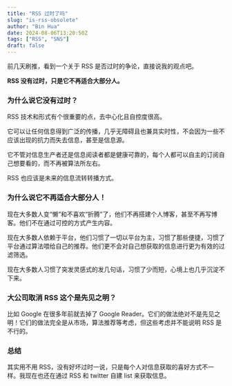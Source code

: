 ```yaml
---
title: "RSS 过时了吗"
slug: "is-rss-obsolete"
author: "Bin Hua"
date: 2024-08-06T13:20:50Z
tags: ["RSS", "SNS"]
draft: false
---
```


前几天刷推，看到一个关于 RSS 是否过时的争论，直接说我的观点吧。

**RSS 没有过时，只是它不再适合大部分人。**

### 为什么说它没有过时？

RSS 技术和形式有个很重要的点，去中心化且自控度很高。

它可以让任何信息得到广泛的传播，几乎无障碍且也兼具实时性，不会因为一些不应该出现的抗力而失去信息，甚至是信息源。

它不管对信息生产者还是信息阅读者都是健康可靠的，每个人都可以自主的订阅自己想要看的，而不再被算法所左右。

RSS 也应该是未来的信息流转转播方式。

### 为什么说它不再适合大部分人！

现在大多数人变“懒”和不喜欢“折腾”了，他们不再搭建个人博客，甚至不再写博客。他们不在通过可控的方式产生内容。

现在大多数人依赖于平台，他们习惯了一切以平台为主，习惯了那些便捷，习惯了平台通过算法喂给自己的推荐。他们更不会对自己想获取的信息进行更为有效的过滤筛选。

现在大多数人习惯了突发灵感式的发几句话，习惯了少而短，心境上也几乎沉淀不下来。

### 大公司取消 RSS 这个是先见之明？

比如 Google 在很多年前就去掉了 Google Reader。它们的做法绝对不是先见之明！它们的做法完全是从市场，算法推荐等考虑，但这些考虑并不能说明 RSS 是不行的。

### 总结

其实用不用 RSS，没有好坏过时一说，只是每个人对信息获取的喜好方式不一样。我现在也还在通过 RSS 和 twitter 自建 list 来获取信息。